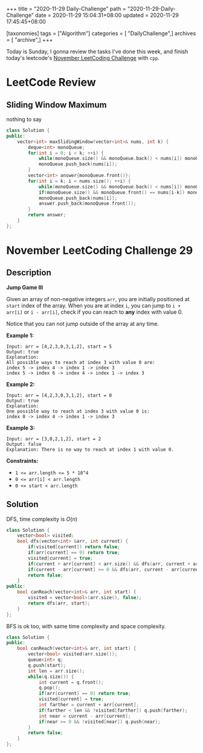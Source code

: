 +++
title = "2020-11-29 Daily-Challenge"
path = "2020-11-29-Daily-Challenge"
date = 2020-11-29 15:04:31+08:00
updated = 2020-11-29 17:45:45+08:00

[taxonomies]
tags = ["Algorithm"]
categories = [ "DailyChallenge",]
archives = [ "archive",]
+++

Today is Sunday, I gonna review the tasks I've done this week, and finish today's leetcode's [November LeetCoding Challenge](https://leetcode.com/explore/challenge/card/november-leetcoding-challenge/568/week-5-november-29th-november-30th/3548/) with `cpp`.

<!-- more -->

# LeetCode Review

## Sliding Window Maximum

nothing to say

``` cpp
class Solution {
public:
    vector<int> maxSlidingWindow(vector<int>& nums, int k) {
        deque<int> monoQueue;
        for(int i = 0; i < k; ++i) {
            while(monoQueue.size() && monoQueue.back() < nums[i]) monoQueue.pop_back();
            monoQueue.push_back(nums[i]);
        }
        vector<int> answer{monoQueue.front()};
        for(int i = k; i < nums.size(); ++i) {
            while(monoQueue.size() && monoQueue.back() < nums[i]) monoQueue.pop_back();
            if(monoQueue.size() && monoQueue.front() == nums[i-k]) monoQueue.pop_front();
            monoQueue.push_back(nums[i]);
            answer.push_back(monoQueue.front());
        }
        return answer;
    }
};
```

# November LeetCoding Challenge 29

## Description

**Jump Game III**

Given an array of non-negative integers `arr`, you are initially positioned at `start` index of the array. When you are at index `i`, you can jump to `i + arr[i]` or `i - arr[i]`, check if you can reach to **any** index with value 0.

Notice that you can not jump outside of the array at any time.

**Example 1:**

```
Input: arr = [4,2,3,0,3,1,2], start = 5
Output: true
Explanation: 
All possible ways to reach at index 3 with value 0 are: 
index 5 -> index 4 -> index 1 -> index 3 
index 5 -> index 6 -> index 4 -> index 1 -> index 3 
```

**Example 2:**

```
Input: arr = [4,2,3,0,3,1,2], start = 0
Output: true 
Explanation: 
One possible way to reach at index 3 with value 0 is: 
index 0 -> index 4 -> index 1 -> index 3
```

**Example 3:**

```
Input: arr = [3,0,2,1,2], start = 2
Output: false
Explanation: There is no way to reach at index 1 with value 0.
```

**Constraints:**

- `1 <= arr.length <= 5 * 10^4`
- `0 <= arr[i] < arr.length`
- `0 <= start < arr.length`

## Solution

DFS, time complexity is $O(n)$

``` cpp
class Solution {
    vector<bool> visited;
    bool dfs(vector<int> &arr, int current) {
        if(visited[current]) return false;
        if(arr[current] == 0) return true;
        visited[current] = true;
        if(current + arr[current] < arr.size() && dfs(arr, current + arr[current])) return true;
        if(current - arr[current] >= 0 && dfs(arr, current - arr[current])) return true;
        return false;
    }
public:
    bool canReach(vector<int>& arr, int start) {
        visited = vector<bool>(arr.size(), false);
        return dfs(arr, start);
    }
};
```

BFS is ok too, with same time complexity and space complexity.

``` cpp
class Solution {
public:
    bool canReach(vector<int>& arr, int start) {
        vector<bool> visited(arr.size());
        queue<int> q;
        q.push(start);
        int len = arr.size();
        while(q.size()) {
            int current = q.front();
            q.pop();
            if(arr[current] == 0) return true;
            visited[current] = true;
            int farther = current + arr[current];
            if(farther < len && !visited[farther]) q.push(farther);
            int near = current - arr[current];
            if(near >= 0 && !visited[near]) q.push(near);
        }
        return false;
    }
};
```
